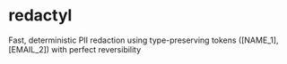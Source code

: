 # redactyl
Fast, deterministic PII redaction using type-preserving tokens ([NAME_1], [EMAIL_2]) with   perfect reversibility
